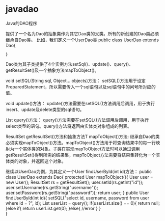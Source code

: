 javadao
=======

Java的DAO程序

提供了一个名为Dao的抽象类作为其它Dao类的父类。所有的新创建的Dao类必须继承自Dao类。
比如，我们定义一个UserDao类
    public class UserDao extends Dao<User>{
        
    }
Dao类为其子类提供了4个实例方法setSql()、update()、query()、getResultSet()及一个抽象方法mapToObject()。

void setSQL(String sql, Object... objects)方法：
setSQL()方法用于设定PreparedStatement，所以需要传入一个sql语句以及sql语句中的问号所对应的值。

void update()方法：
update()方法需要在setSQL()方法调用后调用，用于执行insert、update及delete类型的sql语句。

List<T> query()方法：
query()方法需要在setSQL()方法调用后调用，用于执行select类型的语句。query()方法将返回由实体类对象组成的列表。

ResultSet getResultSet()方法和抽象方法T mapToObject()方法:
继承自Dao的类必须实现mapToObject()方法。mapToObject()方法用于将查询结果中的每一行映射为一个实体类的对象。子类在实现mapToObject方法时可以通过调用getResultSet()得到所需的结果集，mapToObject方法需要将结果集转化为一个实体类的对象，并返回这个对象。

继续以UserDao为例，为其定义一个User findUserById(int id)方法：
    public class UserDao extends Dao<User>{
        protected User mapToObject(){
            User user = new User();
            ResultSet rs = getResultSet();
            user.setId(rs.getInt("id"));
            user.setUsername(rs.getString("username"));
            user.setPassword(rs.getString("password"));
            return user;
        }
        public User findUserById(int id){
            setSQL("select id, username, password from user where id = ?", id);
            List<User> userList = query();
            if(userList.size() == 0){
                return null;
            }else if{
                return userList.get(0);
            }else{
                //error
            }
        }   
    }
